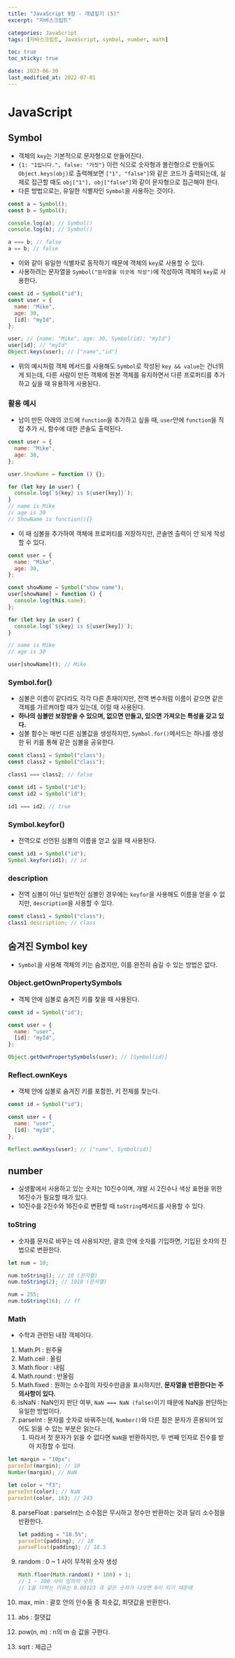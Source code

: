```yaml
---
title: "JavaScript 9장 - 개념짚기 (5)"
excerpt: "자바스크립트"

categories: JavaScript
tags: [자바스크립트, JavaScript, symbol, number, math]

toc: true
toc_sticky: true

date: 2023-06-30
last_modified_at: 2022-07-01
---
```


# JavaScript

## Symbol

- 객체의 `key`는 기본적으로 문자형으로 만들어진다.
- `{1: "1입니다.", false: "거짓"}` 이런 식으로 숫자형과 블린형으로 만들어도 `Object.keys(obj)`로 출력해보면 `["1", "false"]`와 같은 코드가 출력되는데, 실제로 접근할 때도 `obj["1"], obj["false"]`와 같이 문자형으로 접근해야 한다.
- 다른 방법으로는, 유일한 식별자인 `Symbol`을 사용하는 것이다.

```js
const a = Symbol();
const b = Symbol();

console.log(a); // Symbol()
console.log(b); // Symbol()

a === b; // false
a == b; // false
```

- 이와 같이 유일한 식별자로 동작하기 때문에 객체의 `key`로 사용할 수 있다.
- 사용하려는 문자열을 `Symbol("문자열을 이곳에 작성")`에 작성하여 객체의 `key`로 사용한다.

```js
const id = Symbol("id");
const user = {
  name: "Mike",
  age: 30,
  [id]: "myId",
};

user; // {name: "Mike", age: 30, Symbol(id): "myId"}
user[id]; // "myId"
Object.keys(user); // ["name","id"]
```

- 위의 예시처럼 객체 메서드를 사용해도 `Symbol`로 작성된 `key && value`는 건너뛰게 되는데, 다른 사람이 만든 객체에 원본 객체를 유지하면서 다른 프로퍼티를 추가하고 싶을 때 유용하게 사용된다.

### 활용 예시

- 남이 만든 아래의 코드에 `function`을 추가하고 싶을 때, `user`안에 `function`을 직접 추가 시, 함수에 대한 콘솔도 출력된다.

```js
const user = {
  name: "Mike",
  age: 30,
};

user.ShowName = function () {};

for (let key in user) {
  console.log(`${key} is ${user[key]}`);
}
// name is Mike
// age is 30
// ShowName is function(){}
```

- 이 때 심볼을 추가하여 객체에 프로퍼티를 저장하지만, 콘솔엔 출력이 안 되게 작성할 수 있다.

```js
const user = {
  name: "Mike",
  age: 30,
};

const showName = Symbol("show name");
user[showName] = function () {
  console.log(this.name);
};

for (let key in user) {
  console.log(`${key} is ${user[key]}`);
}

// name is Mike
// age is 30

user[showName](); // Mike
```

### Symbol.for()

- 심볼은 이름이 같다라도 각각 다른 존재이지만, 전역 변수처럼 이름이 같으면 같은 객체를 가르켜야할 때가 있는데, 이럴 때 사용된다.
- **하나의 심볼만 보장받을 수 있으며, 없으면 만들고, 있으면 가져오는 특성을 갖고 있다.**
- 심볼 함수는 매번 다른 심볼값을 생성하지만, `Symbol.for()`메서드는 하나를 생성한 뒤 키를 통해 같은 심볼을 공유한다.

```js
const class1 = Symbol("class");
const class2 = Symbol("class");

class1 === class2; // false

const id1 = Symbol("id");
const id2 = Symbol("id");

id1 === id2; // true
```

### Symbol.keyfor()

- 전역으로 선언된 심볼의 이름을 얻고 싶을 때 사용된다.

```js
const id1 = Symbol("id");
Symbol.keyfor(id1); // id
```

### description

- 전역 심볼이 아닌 일반적인 심볼인 경우에는 `keyfor`을 사용해도 이름을 얻을 수 없지만, `description`을 사용할 수 있다.

```js
const class1 = Symbol("class");
class1.description; // class
```

## 숨겨진 Symbol key

- `Symbol`을 사용해 객체의 키는 숨겼지만, 이를 완전히 숨길 수 있는 방법은 없다.

### Object.getOwnPropertySymbols

- 객체 안에 심볼로 숨겨진 키를 찾을 때 사용된다.

```js
const id = Symbol("id");

const user = {
  name: "user",
  [id]: "myId",
};

Object.getOwnPropertySymbols(user); // [Symbol(id)]
```

### Reflect.ownKeys

- 객체 안에 심볼로 숨겨진 키를 포함한, 키 전체를 찾는다.

```js
const id = Symbol("id");

const user = {
  name: "user",
  [id]: "myId",
};

Reflect.ownKeys(user); // ["name", Symbol(id)]
```

## number

- 실생활에서 사용하고 있는 숫자는 10진수이며, 개발 시 2진수나 색상 표현을 위한 16진수가 필요할 때가 있다.
- 10진수를 2진수와 16진수로 변환할 때 `toString`메서드를 사용할 수 있다.

### toString

- 숫자를 문자로 바꾸는 데 사용되지만, 괄호 안에 숫자를 기입하면, 기입된 숫자의 진법으로 변환한다.

```js
let num = 10;

num.toString(); // 10 (문자열)
num.toString(2); // 1010 (문자열)

num = 255;
num.toString(16); // ff
```

### Math

- 수학과 관련된 내장 객체이다.

1. Math.PI : 원주율
2. Math.ceil : 올림
3. Math.floor : 내림
4. Math.round : 반올림
5. Math.fixed : 원하는 소수점의 자릿수만큼을 표시하지만, **문자열을 반환한다는 주의사항이 있다.**
6. isNaN : NaN인지 판단 여부, `NaN === NaN (false)`이기 때문에 NaN을 판단하는 유일한 방법이다.
7. parseInt : 문자를 숫자로 바꿔주는데, `Number()`와 다른 점은 문자가 혼용되어 있어도 읽을 수 있는 부분은 읽는다.
   1. 따라서 첫 문자가 읽을 수 없다면 `NaN`을 반환하지만, 두 번째 인자로 진수를 받아 지정할 수 있다.

```js
let margin = "10px";
parseInt(margin); // 10
Number(margin); // NaN

let color = "f3";
parseInt(color); // NaN
parseInt(color, 16); // 243
```

8. parseFloat : parseInt는 소수점은 무시하고 정수만 반환하는 것과 달리 소수점을 반환한다.

   ```js
   let padding = "18.5%";
   parseInt(padding); // 18
   parseFloat(padding); // 18.5
   ```

9. random : 0 ~ 1 사이 무작위 숫자 생성

   ```js
   Math.floor(Math.random() * 100) + 1;
   // 1 ~ 100 사이 임의의 숫자
   // 1을 더하는 이유는 0.00123 과 같은 숫자가 나오면 0이 되기 때문에
   ```

10. max, min : 괄호 안의 인수들 중 최솟값, 최댓값을 반환한다.
11. abs : 절댓값
12. pow(n, m) : n의 m 승 값을 구한다.
13. sqrt : 제곱근
